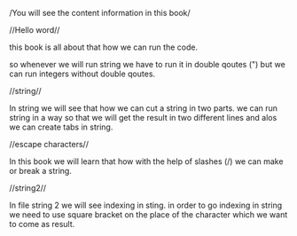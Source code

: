 /You will see the content information in this book/

//Hello word//

this book is all about that how we can run the code.

so whenever we will run string we have to run it in double qoutes (") but we can run integers without double qoutes. 

//string//

In string we will see that how we can cut a string in two parts.
 we can run string in a way so that we will get the result in two different lines and alos we can create tabs in string.

//escape characters//

In this book we will learn that how with the help of slashes (/) we can make or break a string.

//string2//

In file string 2 we will see indexing in sting.
in order to go indexing in string we need to use square bracket on the place of the character which we want to come as result.
 